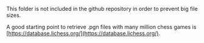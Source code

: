 This folder is not included in the github repository in order to prevent big file sizes.

A good starting point to retrieve .pgn files with many million chess games is [https://database.lichess.org/](https://database.lichess.org/).
